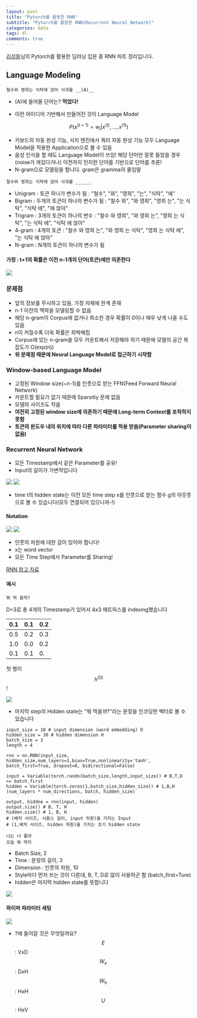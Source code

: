 ```yaml
---
layout: post
title: "Pytorch를 활용한 RNN"
subtitle: "Pytorch를 활용한 RNN(Recurrent Neural Network)"
categories: data
tags: dl
comments: true
---
```

[김성동](https://github.com/dsksd)님의 Pytorch를 활용한 딥러닝 입문 중 RNN 파트 정리입니다.

## Language Modeling

```
철수와 영희는 식탁에 앉아 사과를 __(A)__
```

- (A)에 들어올 단어는? **먹었다!**

- 이런 아이디어 기반해서 만들어진 것이 Language Model

$$P(x^{(t+1)}=w_j|x^{(t)}, ...,x^{(1)})$$

- 키보드의 자동 완성 기능, 서치 엔진에서 쿼리 자동 완성 기능 모두 Language Model을 적용한 Application으로 볼 수 있음
- 음성 인식을 할 때도 Language Model이 쓰임! 해당 단어만 잘못 들었을 경우(noise가 껴있다거나) 이전까지 인지한 단어를 기반으로 단어를 추론!
- N-gram으로 모델링을 합니다. gram은 gramma의 줄임말

```
철수와 영희는 식탁에 앉아 사과를 ______
```

- Unigram : 토큰 하나가 변수가 됨 : "철수", "와", "영희", "는", "식탁", "에"  
- Bigram : 두개의 토큰이 하나의 변수가 됨 : "철수 와", "와 영희", "영희 는", "는 식탁", "식탁 에", "에 앉아"  
- Trigram : 3개의 토큰이 하나의 변수 : "철수 와 영희", "와 영희 는", "영희 는 식탁", "는 식탁 에", "식탁 에 앉아"  
- 4-gram : 4개의 토큰 : "철수 와 영희 는", "와 영희 는 식탁", "영희 는 식탁 에", "는 식탁 에 앉아"  
- N-gram : N개의 토큰이 하나의 변수가 됨

#### 가정 : t+1의 확률은 이전 n-1개의 단어(토큰)에만 의존한다


<img src="https://github.com/zzsza/zzsza.github.io/blob/master/assets/img/rnn1.png?raw=true">


### 문제점 
- 앞의 정보를 무시하고 있음. 가정 자체에 한계 존재
- n-1 이전의 맥락을 모델링할 수 없음
- 해당 n-gram이 Corpus에 없거나 희소한 경우 확률이 0이나 매우 낮게 나올 수도 있음
- n이 커질수록 더욱 확률은 희박해짐
- Corpus에 있는 n-gram을 모두 카운트해서 저장해야 하기 때문에 모델의 공간 복잡도가 O(exp(n))
- **위 문제점 때문에 Neural Language Model로 접근하기 시작함**

### Window-based Language Model
- 고정된 Window size(~n-1)를 인풋으로 받는
FFN(Feed Forward Neural Network)
- 카운트할 필요가 없기 때문에 Sparsitiy 문제 없음
- 모델의 사이즈도 작음
- **여전히 고정된 window size에 의존하기 때문에 Long-term Context를 포착하지 못함**
- **토큰의 윈도우 내의 위치에 따라 다른 파라미터를 적용 받음(Parameter sharing이 없음)**

### Recurrent Neural Network
- 모든 Timestamp에서 같은 Parameter를 공유!
- Input의 길이가 가변적입니다


<img src="https://github.com/zzsza/zzsza.github.io/blob/master/assets/img/rnn2.png?raw=true">

<img src="https://github.com/zzsza/zzsza.github.io/blob/master/assets/img/rnn3.png?raw=true">

- time t의 hidden state는 이전 모든 time step x를 인풋으로 받는 함수 g의 아웃풋으로 볼 수 있습니다(모두 연결되어 있으니까-!)

#### Notation
<img src="https://github.com/zzsza/zzsza.github.io/blob/master/assets/img/rnn4.png?raw=true">
<img src="https://github.com/zzsza/zzsza.github.io/blob/master/assets/img/rnn5.png?raw=true">

- 인풋의 차원에 대한 감이 있어야 합니다!
- x는 word vector
- 모든 Time Step에서 Parameter를 Sharing!

[RNN 참고 자료](https://ratsgo.github.io/natural%20language%20processing/2017/03/09/rnnlstm/)


#### 예시
```
뭐 먹 을까?
```

D=3로 총 4개의 Timestamp가 있어서 4x3 매트릭스를 indexing했습니다

| 0.1 	| 0.1 	| 0.2 	|
|-----	|-----	|-----	|
| 0.5 	| 0.2 	| 0.3 	|
| 1.0 	| 0.0 	| 0.2 	|
| 0.1 	| 0.1 	| 0.  	|

첫 행이 $$h^{(0)}$$! 

<img src="https://github.com/zzsza/zzsza.github.io/blob/master/assets/img/rnn6.png?raw=true">

- 마지막 step의 Hidden state는 "뭐 먹을까?"라는 문장을 인코딩한 벡터로 볼 수 있습니다


```
input_size = 10 # input dimension (word embedding) D
hidden_size = 30 # hidden dimension H
batch_size = 3
length = 4

rnn = nn.RNN(input_size, hidden_size,num_layers=1,bias=True,nonlinearity='tanh', batch_first=True, dropout=0, bidirectional=False)

input = Variable(torch.randn(batch_size,length,input_size)) # B,T,D  <= batch_first
hidden = Variable(torch.zeros(1,batch_size,hidden_size)) # 1,B,H    (num_layers * num_directions, batch, hidden_size)

output, hiddne = rnn(input, hidden) 
output.size() # B, T, H   
hidden.size() # 1, B, H
# (배치 사이즈, 시퀀스 길이, input 차원)을 가지는 Input 
# (1,배치 사이즈, hidden 차원)을 가지는 초기 hidden state

```

```
나는 너 좋아
오늘 뭐 먹지
```

- Batch Size, 2
- Time : 문장의 길이, 3
- Dimension : 인풋의 차원, 10
- Style마다 먼저 쓰는 것이 다른데, B, T, D로 많이 사용하곤 함 (batch_first=Ture)
- hidden은 마지막 hidden state를 뜻합니다

<img src="https://github.com/zzsza/zzsza.github.io/blob/master/assets/img/rnn7.png?raw=true">


#### 하이퍼 파라미터 세팅
<img src="https://github.com/zzsza/zzsza.github.io/blob/master/assets/img/rnn8.png?raw=true">

- ?에 들어갈 것은 무엇일까요?  
$$E$$ : VxD  
$$W_e$$ : DxH  
$$W_h$$ : HxH  
$$U$$ : HxV  





